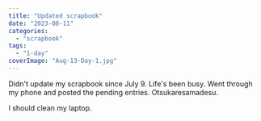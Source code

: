 ```yaml
---
title: "Updated scrapbook"
date: "2023-08-11"
categories: 
  - "scrapbook"
tags: 
  - "1-day"
coverImage: "Aug-13-Day-1.jpg"
---
```

<!--more-->

Didn't update my scrapbook since July 9. Life's been busy. Went through my phone and posted the pending entries. Otsukaresamadesu.

I should clean my laptop.
